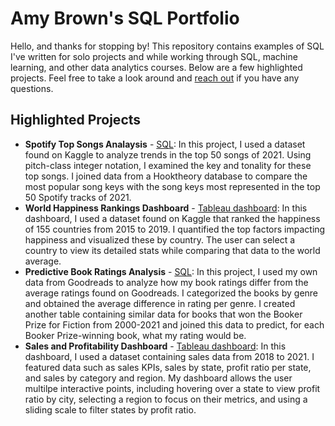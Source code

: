 # Amy Brown's SQL Portfolio

Hello, and thanks for stopping by! This repository contains examples of SQL I've written for solo projects and while working through SQL, machine learning, and other data analytics courses. Below are a few highlighted projects. Feel free to take a look around and [reach out](https://www.linkedin.com/in/amymartikabrown/) if you have any questions.

## Highlighted Projects
* **Spotify Top Songs Analaysis** - [SQL](https://github.com/amymartika/SQL/blob/main/Spotify%20Top%20Songs%202021%20Data%20Analysis): In this project, I used a dataset found on Kaggle to analyze trends in the top 50 songs of 2021. Using pitch-class integer notation, I examined the key and tonality for these top songs. I joined data from a Hooktheory database to compare the most popular song keys with the song keys most represented in the top 50 Spotify tracks of 2021.
* **World Happiness Rankings Dashboard** - [Tableau dashboard](https://public.tableau.com/app/profile/amymartika/viz/WorldHappinessReport_16737679931360/WorldHappinessReport): In this dashboard, I used a dataset found on Kaggle that ranked the happiness of 155 countries from 2015 to 2019. I quantified the top factors impacting happiness and visualized these by country. The user can select a country to view its detailed stats while comparing that data to the world average.
* **Predictive Book Ratings Analysis** - [SQL](https://github.com/amymartika/SQL/blob/main/Predicting%20Book%20Ratings): In this project, I used my own data from Goodreads to analyze how my book ratings differ from the average ratings found on Goodreads. I categorized the books by genre and obtained the average difference in rating per genre. I created another table containing similar data for books that won the Booker Prize for Fiction from 2000-2021 and joined this data to predict, for each Booker Prize-winning book, what my rating would be.
* **Sales and Profitability Dashboard** - [Tableau dashboard](https://public.tableau.com/app/profile/amymartika/viz/ExecutiveOverview_16733205488000/ExecutiveOverview): In this dashboard, I used a dataset containing sales data from 2018 to 2021. I featured data such as sales KPIs, sales by state, profit ratio per state, and sales by category and region. My dashboard allows the user multilpe interactive points, including hovering over a state to view profit ratio by city, selecting a region to focus on their metrics, and using a sliding scale to filter states by profit ratio.
